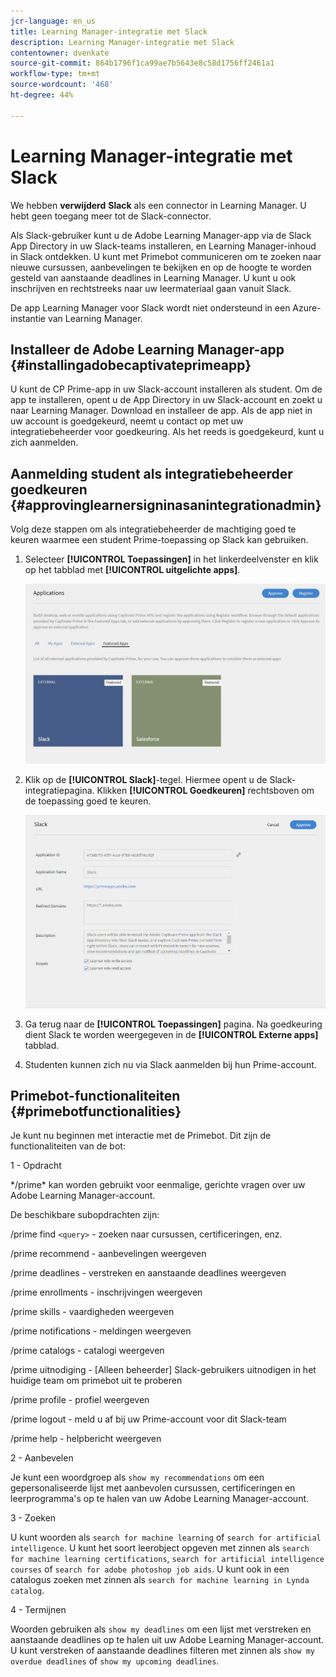 ```yaml
---
jcr-language: en_us
title: Learning Manager-integratie met Slack
description: Learning Manager-integratie met Slack
contentowner: dvenkate
source-git-commit: 864b1796f1ca99ae7b5643e8c58d1756ff2461a1
workflow-type: tm+mt
source-wordcount: '468'
ht-degree: 44%

---
```




# Learning Manager-integratie met Slack

We hebben **verwijderd** **Slack** als een connector in Learning Manager. U hebt geen toegang meer tot de Slack-connector.

Als Slack-gebruiker kunt u de Adobe Learning Manager-app via de Slack App Directory in uw Slack-teams installeren, en Learning Manager-inhoud in Slack ontdekken. U kunt met Primebot communiceren om te zoeken naar nieuwe cursussen, aanbevelingen te bekijken en op de hoogte te worden gesteld van aanstaande deadlines in Learning Manager. U kunt u ook inschrijven en rechtstreeks naar uw leermateriaal gaan vanuit Slack.

De app Learning Manager voor Slack wordt niet ondersteund in een Azure-instantie van Learning Manager.

## Installeer de Adobe Learning Manager-app {#installingadobecaptivateprimeapp}

U kunt de CP Prime-app in uw Slack-account installeren als student. Om de app te installeren, opent u de App Directory in uw Slack-account en zoekt u naar Learning Manager. Download en installeer de app. Als de app niet in uw account is goedgekeurd, neemt u contact op met uw integratiebeheerder voor goedkeuring. Als het reeds is goedgekeurd, kunt u zich aanmelden.

## Aanmelding student als integratiebeheerder goedkeuren {#approvinglearnersigninasanintegrationadmin}

Volg deze stappen om als integratiebeheerder de machtiging goed te keuren waarmee een student Prime-toepassing op Slack kan gebruiken.

1. Selecteer **[!UICONTROL Toepassingen]** in het linkerdeelvenster en klik op het tabblad met **[!UICONTROL uitgelichte apps]**.

   ![](assets/featuredapps.jpg)

1. Klik op de **[!UICONTROL Slack]**-tegel. Hiermee opent u de Slack-integratiepagina. Klikken **[!UICONTROL Goedkeuren]** rechtsboven om de toepassing goed te keuren.

   ![](assets/approval.png)

1. Ga terug naar de **[!UICONTROL Toepassingen]** pagina. Na goedkeuring dient Slack te worden weergegeven in de **[!UICONTROL Externe apps]** tabblad.
1. Studenten kunnen zich nu via Slack aanmelden bij hun Prime-account.

## Primebot-functionaliteiten {#primebotfunctionalities}

Je kunt nu beginnen met interactie met de Primebot. Dit zijn de functionaliteiten van de bot:

1 - Opdracht

&#42;/prime&#42; kan worden gebruikt voor eenmalige, gerichte vragen over uw Adobe Learning Manager-account.

De beschikbare subopdrachten zijn:

/prime find `<query>` - zoeken naar cursussen, certificeringen, enz.

/prime recommend - aanbevelingen weergeven

/prime deadlines - verstreken en aanstaande deadlines weergeven

/prime enrollments - inschrijvingen weergeven

/prime skills - vaardigheden weergeven

/prime notifications - meldingen weergeven

/prime catalogs - catalogi weergeven

/prime uitnodiging - [Alleen beheerder] Slack-gebruikers uitnodigen in het huidige team om primebot uit te proberen

/prime profile - profiel weergeven

/prime logout - meld u af bij uw Prime-account voor dit Slack-team

/prime help - helpbericht weergeven

2 - Aanbevelen

Je kunt een woordgroep als `show my recommendations` om een gepersonaliseerde lijst met aanbevolen cursussen, certificeringen en leerprogramma&#39;s op te halen van uw Adobe Learning Manager-account.

3 - Zoeken

U kunt woorden als `search for machine learning` of `search for artificial intelligence`. U kunt het soort leerobject opgeven met zinnen als `search for machine learning certifications`, `search for artificial intelligence courses` of `search for adobe photoshop job aids`. U kunt ook in een catalogus zoeken met zinnen als `search for machine learning in Lynda catalog`.

4 - Termijnen

Woorden gebruiken als `show my deadlines` om een lijst met verstreken en aanstaande deadlines op te halen uit uw Adobe Learning Manager-account. U kunt verstreken of aanstaande deadlines filteren met zinnen als `show my overdue deadlines` of `show my upcoming deadlines`.
